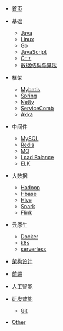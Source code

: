 - [首页](/)

- 基础
    - [Java](/docs/java/)
    - [Linux](/docs/linux/)
    - [Go](/docs/go/)
    - [JavaScript](/docs/javascript/)
    - [C++](/docs/cpp/)
    - [数据结构与算法](/docs/algorithm/)

- 框架
    - [Mybatis](/docs/mybatis/)
    - [Spring](/docs/spring/)
    - [Netty](/docs/netty/)
    - [ServiceComb](/docs/service-comb/)
    - [Akka]()

- 中间件
    - [MySQL](/docs/mysql/)
    - [Redis](/docs/redis/)
    - [MQ](/docs/mq/)
    - [Load Balance](/docs/lb/)
    - [ELK](/docs/elk/)

- 大数据
    - [Hadoop]()
    - [Hbase]()
    - [Hive]()
    - [Spark](/docs/spark/)
    - [Flink]()

- 云原生
    - [Docker](/docs/docker/)
    - [k8s](/docs/k8s/)
    - [serverless]()

- [架构设计](/docs/architecture/)

- [前端](/docs/frontend/)

- [人工智能](/docs/ai/)

- [研发效能](/docs/devops/)
    - [Git](/docs/git/)

- [Other](/docs/other/)
